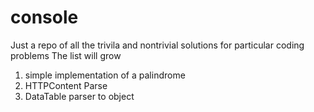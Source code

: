 # console

Just a repo of all the trivila and nontrivial solutions for particular coding problems
The list will grow

1. simple implementation of a palindrome 
2. HTTPContent Parse
3. DataTable parser to object 
